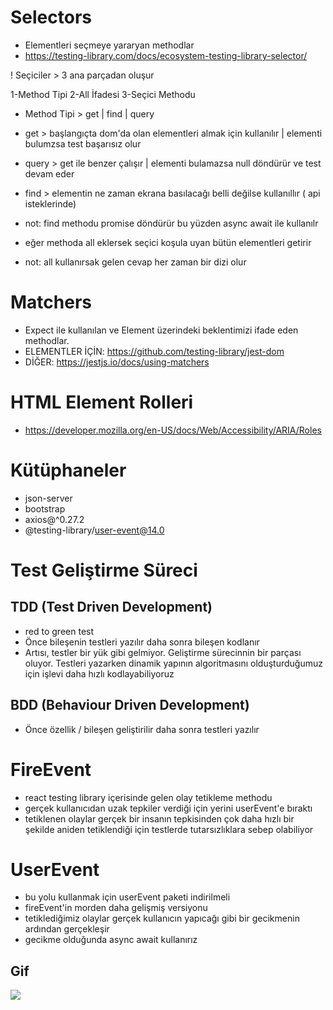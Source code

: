 # Selectors

- Elementleri seçmeye yararyan methodlar
- https://testing-library.com/docs/ecosystem-testing-library-selector/

! Seçiciler > 3 ana parçadan oluşur

1-Method Tipi 2-All İfadesi 3-Seçici Methodu

- Method Tipi > get | find | query

- get > başlangıçta dom'da olan elementleri almak için kullanılır | elementi bulumzsa test başarısız olur

- query > get ile benzer çalışır | elementi bulamazsa null döndürür ve test devam eder

- find > elementin ne zaman ekrana basılacağı belli değilse kullanıllır ( api isteklerinde)
- not: find methodu promise döndürür bu yüzden async await ile kullanılr

- eğer methoda all eklersek seçici koşula uyan bütün elementleri getirir
- not: all kullanırsak gelen cevap her zaman bir dizi olur

# Matchers

- Expect ile kullanılan ve Element üzerindeki beklentimizi ifade eden methodlar.
- ELEMENTLER İÇİN: https://github.com/testing-library/jest-dom
- DİĞER: https://jestjs.io/docs/using-matchers

# HTML Element Rolleri

- https://developer.mozilla.org/en-US/docs/Web/Accessibility/ARIA/Roles

# Kütüphaneler

- json-server
- bootstrap
- axios@^0.27.2
- @testing-library/user-event@14.0

# Test Geliştirme Süreci

## TDD (Test Driven Development)

- red to green test
- Önce bileşenin testleri yazılır daha sonra bileşen kodlanır
- Artısı, testler bir yük gibi gelmiyor. Geliştirme sürecinnin bir parçası oluyor. Testleri yazarken dinamik yapının algoritmasını olduşturduğumuz için işlevi daha hızlı kodlayabiliyoruz

## BDD (Behaviour Driven Development)

- Önce özellik / bileşen geliştirilir daha sonra testleri yazılır

# FireEvent

- react testing library içerisinde gelen olay tetikleme methodu
- gerçek kullanıcıdan uzak tepkiler verdiği için yerini userEvent'e bıraktı
- tetiklenen olaylar gerçek bir insanın tepkisinden çok daha hızlı bir şekilde aniden tetiklendiği için testlerde tutarsızlıklara sebep olabiliyor

# UserEvent

- bu yolu kullanmak için userEvent paketi indirilmeli
- fireEvent'in morden daha gelişmiş versiyonu
- tetiklediğimiz olaylar gerçek kullanıcın yapıcağı gibi bir gecikmenin ardından gerçekleşir
- gecikme olduğunda async await kullanırız

## Gif

<img src="/public/icecream-app-g.gif"/>
